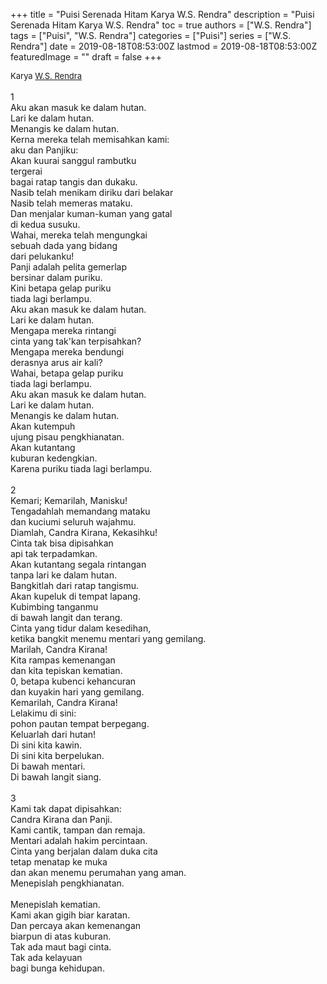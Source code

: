 +++
title = "Puisi Serenada Hitam Karya W.S. Rendra"
description = "Puisi Serenada Hitam Karya W.S. Rendra"
toc = true
authors = ["W.S. Rendra"]
tags = ["Puisi", "W.S. Rendra"]
categories = ["Puisi"]
series = ["W.S. Rendra"]
date = 2019-08-18T08:53:00Z
lastmod = 2019-08-18T08:53:00Z
featuredImage = ""
draft = false
+++

<div style="text-align: justify;">
<div style="font-size: small;">Karya <a href="/authors/w.s.-rendra/" target="_blank">W.S. Rendra</a></div><br />
1<br />Aku akan masuk ke dalam hutan.<br />Lari ke dalam hutan.<br />Menangis ke dalam hutan.<br />Kerna mereka telah memisahkan kami:<br />aku dan Panjiku:<br />Akan kuurai sanggul rambutku<br />tergerai<br />bagai ratap tangis dan dukaku.<br />Nasib telah menikam diriku dari belakar<br />Nasib telah memeras mataku.<br />Dan menjalar kuman-kuman yang gatal<br />di kedua susuku.<br />Wahai, mereka telah mengungkai<br />sebuah dada yang bidang<br />dari pelukanku!<br />Panji adalah pelita gemerlap<br />bersinar dalam puriku.<br />Kini betapa gelap puriku<br />tiada lagi berlampu.<br />Aku akan masuk ke dalam hutan.<br />Lari ke dalam hutan.<br />Mengapa mereka rintangi<br />cinta yang tak'kan terpisahkan?<br />Mengapa mereka bendungi<br />derasnya arus air kali?<br />Wahai, betapa gelap puriku<br />tiada lagi berlampu.<br />Aku akan masuk ke dalam hutan.<br />Lari ke dalam hutan.<br />Menangis ke dalam hutan.<br />Akan kutempuh<br />ujung pisau pengkhianatan.<br />Akan kutantang<br />kuburan kedengkian.<br />Karena puriku tiada lagi berlampu.<br /><br />2<br />Kemari; Kemarilah, Manisku!<br />Tengadahlah memandang mataku<br />dan kuciumi seluruh wajahmu.<br />Diamlah, Candra Kirana, Kekasihku!<br />Cinta tak bisa dipisahkan<br />api tak terpadamkan.<br />Akan kutantang segala rintangan<br />tanpa lari ke dalam hutan.<br />Bangkitlah dari ratap tangismu.<br />Akan kupeluk di tempat lapang.<br />Kubimbing tanganmu<br />di bawah langit dan terang.<br />Cinta yang tidur dalam kesedihan,<br />ketika bangkit menemu mentari yang gemilang.<br />Marilah, Candra Kirana!<br />Kita rampas kemenangan<br />dan kita tepiskan kematian.<br />0, betapa kubenci kehancuran<br />dan kuyakin hari yang gemilang.<br />Kemarilah, Candra Kirana!<br />Lelakimu di sini:<br />pohon pautan tempat berpegang.<br />Keluarlah dari hutan!<br />Di sini kita kawin.<br />Di sini kita berpelukan.<br />Di bawah mentari.<br />Di bawah langit siang.<br /><br />3<br />Kami tak dapat dipisahkan:<br />Candra Kirana dan Panji.<br />Kami cantik, tampan dan remaja.<br />Mentari adalah hakim percintaan.<br />Cinta yang berjalan dalam duka cita<br />tetap menatap ke muka<br />dan akan menemu perumahan yang aman.<br />Menepislah pengkhianatan.<br /><br />Menepislah kematian.<br />Kami akan gigih biar karatan.<br />Dan percaya akan kemenangan<br />biarpun di atas kuburan.<br />Tak ada maut bagi cinta.<br />Tak ada kelayuan<br />bagi bunga kehidupan.</div>
